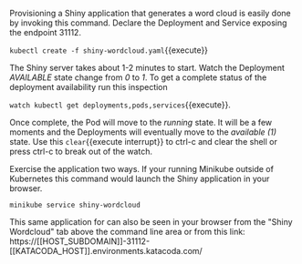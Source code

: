 Provisioning a Shiny application that generates a word cloud is easily done by invoking this command. Declare the Deployment and Service exposing the endpoint 31112.

`kubectl create -f shiny-wordcloud.yaml`{{execute}}

The Shiny server takes about 1-2 minutes to start. Watch the Deployment _AVAILABLE_ state change from _0_ to _1_. To get a complete status of the deployment availability run this inspection

`watch kubectl get deployments,pods,services`{{execute}}.

Once complete, the Pod will move to the _running_ state. It will be a few moments and the Deployments will eventually move to the _available (1)_ state. Use this ```clear```{{execute interrupt}} to ctrl-c and clear the shell or press ctrl-c to break out of the watch.

Exercise the application two ways. If your running Minikube outside of Kubernetes this command would launch the Shiny application in your browser.

`minikube service shiny-wordcloud`

This same application for can also be seen in your browser from the "Shiny Wordcloud" tab above the command line area or from this link: https://[[HOST_SUBDOMAIN]]-31112-[[KATACODA_HOST]].environments.katacoda.com/